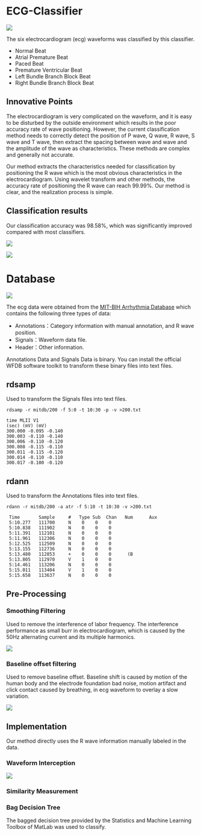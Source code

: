 # ECG-Classifier

![](https://github.com/CyC2018/ECG-Classifier/blob/master/Pics/1.gif)

The six electrocardiogram (ecg) waveforms was classified by this classifier. 

- Normal Beat
- Atrial Premature Beat
- Paced Beat
- Premature Ventricular Beat
- Left Bundle Branch Block Beat
- Right Bundle Branch Block Beat

## Innovative Points

The electrocardiogram is very complicated on the waveform, and it is easy to be disturbed by the outside environment which results in the poor accuracy rate of wave positioning. However, the current classification method needs to correctly detect the position of P wave, Q wave, R wave, S wave and T wave, then extract the spacing between wave and wave and the amplitude of the wave as characteristics. These methods are complex and generally not accurate.

Our method extracts the characteristics needed for classification by positioning the R wave which is the most obvious characteristics in the electrocardiogram. Using wavelet transform and other methods, the accuracy rate of positioning the R wave can reach 99.99%. Our method is clear, and the realization process is simple.

## Classification results

Our classification accuracy was 98.58%, which was significantly improved compared with most classifiers.

![](https://github.com/CyC2018/ECG-Classifier/blob/master/Pics/result-chart.png)

![](https://github.com/CyC2018/ECG-Classifier/blob/master/Pics/result-table.png)

# Database

![](https://github.com/CyC2018/ECG-Classifier/blob/master/Pics/ecg.png)

The ecg data were obtained from the [MIT-BIH Arrhythmia Database](https://www.physionet.org/physiobank/database/mitdb/) which contains the following three types of data:

- Annotations：Category information with manual annotation, and R wave position.
- Signals：Waveform data file.
- Header：Other information.

Annotations Data and Signals Data is binary. You can install the official WFDB software toolkit to transform these binary files into text files.

## rdsamp

Used to transform the Signals files into text files.

```
rdsamp -r mitdb/200 -f 5:0 -t 10:30 -p -v >200.txt
```

```
time MLII V1
(sec) (mV) (mV)
300.000 -0.095 -0.140
300.003 -0.110 -0.140
300.006 -0.110 -0.120
300.008 -0.115 -0.110
300.011 -0.115 -0.120
300.014 -0.110 -0.110
300.017 -0.100 -0.120
```

## rdann

Used to transform the Annotations files into text files.

```
rdann -r mitdb/200 -a atr -f 5:10 -t 10:30 -v >200.txt
```

```
 Time       Sample     #   Type Sub  Chan   Num      Aux
 5:10.277   111700     N    0    0    0
 5:10.838   111902     N    0    0    0
 5:11.391   112101     N    0    0    0
 5:11.961   112306     N    0    0    0
 5:12.525   112509     N    0    0    0
 5:13.155   112736     N    0    0    0
 5:13.480   112853     +    0    0    0      (B
 5:13.805   112970     V    1    0    0
 5:14.461   113206     N    0    0    0
 5:15.011   113404     V    1    0    0
 5:15.658   113637     N    0    0    0
```

## Pre-Processing

### Smoothing Filtering

Used to remove the interference of labor frequency. The interference performance as small burr in electrocardiogram, which is caused by the 50Hz alternating current and its multiple harmonics.

![](https://github.com/CyC2018/ECG-Classifier/blob/master/Pics/noise.png)

### Baseline offset filtering

Used to remove baseline offset. Baseline shift is caused by motion of the human body and the electrode foundation bad noise, motion artifact and click contact caused by breathing, in ecg waveform to overlay a slow variation.

![](https://github.com/CyC2018/ECG-Classifier/blob/master/Pics/line_drift.png)

## Implementation

Our method directly uses the R wave information manually labeled in the data.

### Waveform Interception

![](https://github.com/CyC2018/ECG-Classifier/blob/master/Pics/wave.png)

### Similarity Measurement

### Bag Decision Tree

The bagged decision tree provided by the Statistics and Machine Learning Toolbox of MatLab was used to classify.